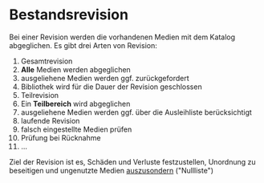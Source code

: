 # Bestandsrevision

Bei einer Revision werden die vorhandenen Medien mit dem Katalog abgeglichen. Es gibt drei Arten von Revision:

1. Gesamtrevision
  1. **Alle** Medien werden abgeglichen
  2. ausgeliehene Medien werden ggf. zurückgefordert
  3. Bibliothek wird für die Dauer der Revision geschlossen
2. Teilrevision
  1. Ein **Teilbereich** wird abgeglichen
  2. ausgeliehene Medien werden ggf. über die Ausleihliste berücksichtigt
3. laufende Revision
  1. falsch eingestellte Medien prüfen
  2. Prüfung bei Rücknahme
  3. ...

Ziel der Revision ist es, Schäden und Verluste festzustellen, Unordnung zu beseitigen und ungenutzte Medien [auszusondern](makulierung.md) ("Nullliste")
